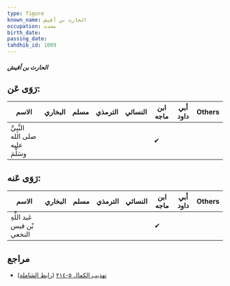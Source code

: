 ```yaml
---
type: figure
known_name: الحارث بن أقيش
occupation: محدث
birth_date:
passing_date:
tahdhib_id: 1009
---
```

##### الحارث بن أقيش

## رَوَى عَن:
| الاسم                             | البخاري | مسلم | الترمذي | النسائي | ابن ماجه | أبي داود | Others |
| --------------------------------- | ------- | ---- | ------- | ------- | -------- | -------- | ------ |
| النَّبِيِّ صلى الله عليه وسَلَّمَ |         |      |         |         | ✔        |          |        |
## رَوَى عَنه:
| الاسم                       | البخاري | مسلم | الترمذي | النسائي | ابن ماجه | أبي داود | Others |
| --------------------------- | ------- | ---- | ------- | ------- | -------- | -------- | ------ |
| عَبد اللَّهِ بْن قيس النخعي |         |      |         |         | ✔        |          |        |
## مراجع
- [تهذيب الكمال ٥-٢١٤](obsidian://open?vault=Tahdhib-al-Kamal&file=Figures/١٠٠٩-الحارث%20بن%20أقيش) ([رابط الشاملة](https://shamela.ws/book/3722/2292))